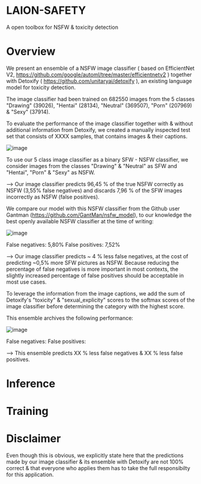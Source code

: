 # LAION-SAFETY
A open toolbox for NSFW &amp; toxicity detection

# Overview
We present an ensemble of a NSFW image classifier ( based on EfficientNet V2, https://github.com/google/automl/tree/master/efficientnetv2 ) together with Detoxify ( https://github.com/unitaryai/detoxify ), an existing language model for toxicity detection.

The image classifier had been trained on 682550 images from the 5 classes "Drawing" (39026), "Hentai" (28134), "Neutral" (369507), "Porn" (207969) & "Sexy" (37914).

To evaluate the performance of the image classifier together with & without additional information from Detoxify, we created a manually  inspected test set that consists of XXXX samples, that contains images & their captions.

![image](https://cdn.discordapp.com/attachments/893170386030694460/908071613520560160/unknown.png)

To use our 5 class image classifier as a binary SFW - NSFW classifier, we consider images from the classes "Drawing" & "Neutral" as SFW and "Hentai", "Porn" & "Sexy" as NSFW.

--> Our image classifier predicts 96,45 % of the true NSFW correctly as NSFW (3,55% false negatives) and discards 7,96 % of the SFW images incorrectly as NSFW (false positives).

We compare our model with this NSFW classifier from the Github user Gantman (https://github.com/GantMan/nsfw_model), to our knowledge the best openly available NSFW classifier at the time of writing:

![image](https://cdn.discordapp.com/attachments/893170386030694460/905489671654613102/unknown.png)

False negatives: 5,80%
False positives: 7,52%
 
--> Our image classifier predicts ~ 4 % less false negatives, at the cost of predicting ~0,5% more SFW pictures as NSFW. 
Because reducing the percentage of false negatives is more important in most contexts, the slightly increased percentage of false positives should be acceptable in most use cases.


To leverage the information from the image captions, we add the sum of Detoxify's "toxicity" & "sexual_explicity" scores to the softmax scores of the image classifier before determining the category with the highest score.

This ensemble archives the following performance:

![image](https://cdn.discordapp.com/attachments/893170386030694460/908072103465599026/unknown.png)

False negatives:
False positives:

--> This ensemble predicts XX % less false negatives & XX % less false positives.


# Inference



# Training



# Disclaimer
Even though this is obvious, we explicitly state here that the predictions made by our image classifier & its ensemble with Detoxify are not 100% correct & that everyone who applies them has to take the full responsibilty for this application. 
